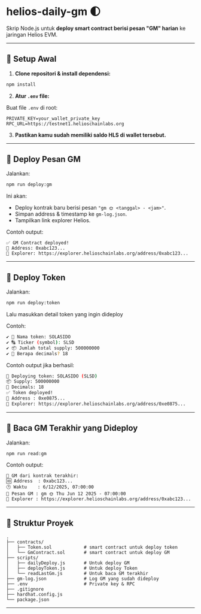 # helios-daily-gm 🌓

Skrip Node.js untuk **deploy smart contract berisi pesan "GM" harian** ke jaringan Helios EVM.  

---

## 🔧 Setup Awal

1. **Clone repositori & install dependensi:**

```bash
npm install
```

2. **Atur `.env` file:**

Buat file `.env` di root:

```
PRIVATE_KEY=your_wallet_private_key
RPC_URL=https://testnet1.helioschainlabs.org
```


3. **Pastikan kamu sudah memiliki saldo HLS di wallet tersebut.**

---

## 🚀 Deploy Pesan GM

Jalankan:

```bash
npm run deploy:gm
```

Ini akan:
- Deploy kontrak baru berisi pesan `"gm 🌞 <tanggal> - <jam>"`.
- Simpan address & timestamp ke `gm-log.json`.
- Tampilkan link explorer Helios.

Contoh output:

```
✅ GM Contract deployed!
📍 Address: 0xabc123...
🔗 Explorer: https://explorer.helioschainlabs.org/address/0xabc123...
```

---
## 🚀 Deploy Token

Jalankan:

```bash
npm run deploy:token
```

Lalu masukkan detail token yang ingin dideploy

Contoh:
```bash
✔ 📝 Nama token: SOLASIDO
✔ 🔠 Ticker (symbol): SLSD
✔ 📦 Jumlah total supply: 500000000
✔ 🔢 Berapa decimals? 18
```

Contoh output jika berhasil:
```bash
🚀 Deploying token: SOLASIDO (SLSD)
📦 Supply: 500000000
🔢 Decimals: 18
✅ Token deployed!
📍 Address : 0xe0875...
🔗 Explorer: https://explorer.helioschainlabs.org/address/0xe0875...
```

---

## 📖 Baca GM Terakhir yang Dideploy

Jalankan:

```bash
npm run read:gm
```

Contoh output:

```
📍 GM dari kontrak terakhir:
🆔 Address  : 0xabc123...
🕒 Waktu    : 6/12/2025, 07:00:00
💬 Pesan GM : gm 🌞 Thu Jun 12 2025 - 07:00:00
🔗 Explorer : https://explorer.helioschainlabs.org/address/0xabc123...
```

---

## 📂 Struktur Proyek

```
.
├── contracts/
│   ├── Token.sol            # smart contract untuk deploy token
│   └── GmContract.sol       # smart contract untuk deploy GM
├── scripts/
│   ├── dailyDeploy.js       # Untuk deploy GM
│   ├── deployToken.js       # Untuk deploy Token
│   └── readLastGm.js        # Untuk baca GM terakhir
├── gm-log.json              # Log GM yang sudah dideploy
├── .env                     # Private key & RPC
├── .gitignore
├── hardhat.config.js
└── package.json
```

---

